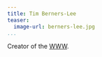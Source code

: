 ```yaml
---
title: Tim Berners-Lee
teaser:
  image-url: berners-lee.jpg
...
```


Creator of the [WWW](www.html).
